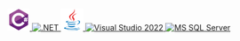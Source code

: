 <p align="left">
    <!-- C# -->
    <a href="https://learn.microsoft.com/en-us/dotnet/csharp/">
        <img src="https://raw.githubusercontent.com/devicons/devicon/master/icons/csharp/csharp-original.svg" alt="C#" width="40" height="40"/>
    </a>
    <!-- .NET -->
    <a href="https://dotnet.microsoft.com/">
        <img src="https://upload.wikimedia.org/wikipedia/commons/e/ee/.NET_Core_Logo.svg" alt=".NET" width="40" height="40"/>
    </a>
    <!-- Java -->
    <a href="https://www.java.com/">
        <img src="https://raw.githubusercontent.com/devicons/devicon/master/icons/java/java-original.svg" alt="Java" width="40" height="40"/>
    </a>
    <!-- Visual Studio 2022 -->
    <a href="https://visualstudio.microsoft.com/">
        <img src="https://visualstudio.microsoft.com/wp-content/uploads/2021/10/Product-Icon.svg" alt="Visual Studio 2022" width="40" height="40"/>
    </a>
    <!-- MS SQL Server -->
    <a href="https://www.microsoft.com/en-us/sql-server/sql-server-downloads">
        <img src="https://www.svgrepo.com/show/303229/microsoft-sql-server-logo.svg" alt="MS SQL Server" width="40" height="40"/>
    </a>
